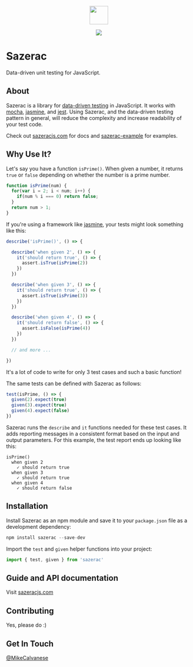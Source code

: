 <p align="center">
  <a href="https://sazeracjs.org" target="_blank"><img width="50" src="http://sazeracjs.com/images/logo.svg"></a>
</p>

<p align="center">
  <a href="https://circleci.com/gh/mikec/sazerac/tree/master"><img src="https://circleci.com/gh/mikec/sazerac/tree/master.svg?style=svg" /></a>
</p>

Sazerac
=======

Data-driven unit testing for JavaScript.


About
-----

Sazerac is a library for [data-driven testing](https://hackernoon.com/sazerac-data-driven-testing-for-javascript-e3408ac29d8c#.xppc8jjvo) in JavaScript. It works with [mocha](https://mochajs.org/), [jasmine](https://jasmine.github.io/), and [jest](https://facebook.github.io/jest/). Using Sazerac, and the data-driven testing pattern in general, will reduce the complexity and increase readability of your test code.

Check out [sazeracjs.com](http://sazeracjs.com) for docs and [sazerac-example](https://github.com/mikec/sazerac-example) for examples.


Why Use It?
-----------

Let's say you have a function `isPrime()`. When given a number, it returns `true` or `false` depending on whether the number is a prime number.

```js
function isPrime(num) {
  for(var i = 2; i < num; i++) {
    if(num % i === 0) return false;
  }
  return num > 1;
}
```

If you're using a framework like [jasmine](https://jasmine.github.io/), your tests might look something like this:

```js
describe('isPrime()', () => {

  describe('when given 2', () => {
    it('should return true', () => {
      assert.isTrue(isPrime(2))
    })
  })

  describe('when given 3', () => {
    it('should return true', () => {
      assert.isTrue(isPrime(3))
    })
  })

  describe('when given 4', () => {
    it('should return false', () => {
      assert.isFalse(isPrime(4))
    })
  })

  // and more ...

})
```

It's a lot of code to write for only 3 test cases and such a basic function!

The same tests can be defined with Sazerac as follows:

```js
test(isPrime, () => {
  given(2).expect(true)
  given(3).expect(true)
  given(4).expect(false)
})
```

Sazerac runs the `describe` and `it` functions needed for these test cases. It adds reporting messages in a consistent format based on the input and output parameters. For this example, the test report ends up looking like this:

```
isPrime()
  when given 2
    ✓ should return true
  when given 3
    ✓ should return true
  when given 4
    ✓ should return false
```


Installation
------------

Install Sazerac as an npm module and save it to your `package.json` file as a development dependency:

```js
npm install sazerac --save-dev
```

Import the `test` and `given` helper functions into your project:

```js
import { test, given } from 'sazerac'
```

Guide and API documentation
---------------------------

Visit [sazeracjs.com](http://sazeracjs.com)

Contributing
------------

Yes, please do :)

Get In Touch
------------

[@MikeCalvanese](https://twitter.com/MikeCalvanese)
